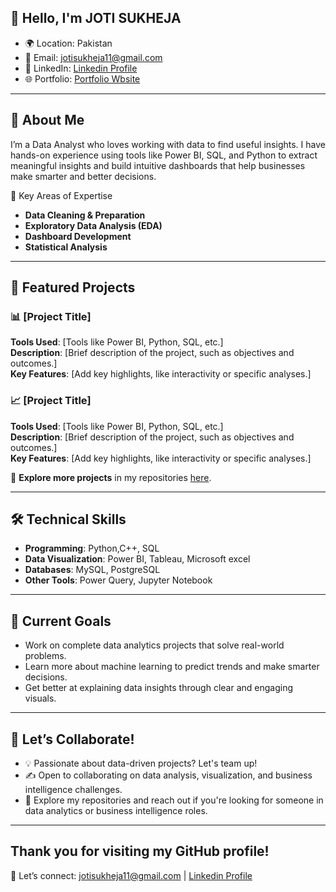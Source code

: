 ## 👋 Hello, I'm JOTI SUKHEJA  
- 🌍 Location: Pakistan
- 📧 Email: jotisukheja11@gmail.com
- 💼 LinkedIn: [Linkedin Profile](www.linkedin.com/in/joti-sukheja-aa85912b7)
- 🌐 Portfolio: [Portfolio Wbsite]()

---

## 🚀 About Me  
I’m a Data Analyst who loves working with data to find useful insights. I have hands-on experience using tools like Power BI, SQL, and Python to extract meaningful insights and build intuitive dashboards that help businesses make smarter and better decisions.


🔑 Key Areas of Expertise  
- **Data Cleaning & Preparation**
- **Exploratory Data Analysis (EDA)**
- **Dashboard Development**
- **Statistical Analysis** 

---

## 🌟 Featured Projects  

### 📊 **[Project Title]**  
**Tools Used**: [Tools like Power BI, Python, SQL, etc.]  
**Description**: [Brief description of the project, such as objectives and outcomes.]  
**Key Features**: [Add key highlights, like interactivity or specific analyses.]  

### 📈 **[Project Title]**  
**Tools Used**: [Tools like Power BI, Python, SQL, etc.]  
**Description**: [Brief description of the project, such as objectives and outcomes.]  
**Key Features**: [Add key highlights, like interactivity or specific analyses.]  

📌 **Explore more projects** in my repositories [here](#).  

---

## 🛠️ Technical Skills  
- **Programming**:  Python,C++, SQL
- **Data Visualization**: Power BI, Tableau, Microsoft excel
- **Databases**:  MySQL, PostgreSQL
- **Other Tools**: Power Query, Jupyter Notebook

---

## 🌱 Current Goals  
- Work on complete data analytics projects that solve real-world problems.
- Learn more about machine learning to predict trends and make smarter decisions.
- Get better at explaining data insights through clear and engaging visuals.

---

## 🤝 Let’s Collaborate!  
- 💡 Passionate about data-driven projects? Let's team up!
- ✍️ Open to collaborating on data analysis, visualization, and business intelligence challenges.
- 🔑 Explore my repositories and reach out if you're looking for someone in data analytics or business intelligence roles.

---

## Thank you for visiting my GitHub profile! 
📩 Let’s connect: jotisukheja11@gmail.com | [Linkedin Profile](www.linkedin.com/in/joti-sukheja-aa85912b7)
